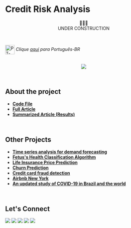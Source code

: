 # Credit Risk Analysis
<p align="center">
  🚧🚧🚧
  <br/>
  UNDER CONSTRUCTION
  
</p>
<br/>

<img align="center" alt="PT-BR" height="30" width="30" src="https://em-content.zobj.net/thumbs/120/whatsapp/326/flag-brazil_1f1e7-1f1f7.png"> _Clique [aqui]() para Português-BR_   
<br/>

<p align="center">
  <img src="https://blogger.googleusercontent.com/img/b/R29vZ2xl/AVvXsEjzk852qHgp0JPNchiuSPEZuvr-N015DPibKqzOojbU19nyThlZYmWM7NwKs9i-610X3rJjKrO-v4cstftRwVHv6YhUz1y9VMezB3q_KAChYYysoE7fDwalaW9PgH0gnn8IobN2fGJS5eXjn9fWvzfbTYG9igaKq4Lb70ewKCTr1g5eMGeISXxuVxb8070/s16000/capa_credit_risk_analysis.png">
</p>
<br/>

## About the project



* **[Code File]()**
* **[Full Article]()**
* **[Summarized Article (Results)]()**

<br/>

## Other Projects

* **[Time series analysis for demand forecasting](https://github.com/raffaloffredo/demand_forecasting_with_time_series)**
* **[Fetus's Health Classification Algorithm](https://github.com/raffaloffredo/fetus_health_classification)**
* **[Life Insurance Price Prediction](https://github.com/raffaloffredo/life_insurance_price_prediction)**
* **[Churn Prediction](https://github.com/raffaloffredo/churn_prediction)**
* **[Credit card fraud detection](https://github.com/raffaloffredo/fraud_detection)**
* **[Airbnb New York](https://github.com/raffaloffredo/airbnb_new_york)**
* **[An updated study of COVID-19 in Brazil and the world](https://github.com/raffaloffredo/covid_2023)**
<br/>

 ## Let's Connect
<div>
  <a href="https://www.linkedin.com/in/raffaela-loffredo/" target="_blank"><img src="https://img.shields.io/badge/-LinkedIn-%230077B5?style=for-the-badge&logo=linkedin&logoColor=white" target="_blank"></a>
    <a href="https://sites.google.com/view/loffredo/" target="_blank"><img src="https://img.shields.io/badge/website-000000?style=for-the-badge&logo=About.me&logoColor=white"></a>
  <a href = "mailto:raffaloffredo@protonmail.com"><img src="https://img.shields.io/badge/ProtonMail-8B89CC?style=for-the-badge&logo=protonmail&logoColor=white" target="_blank"></a>
  <a href="https://instagram.com/loffredo.ds" target="_blank"><img src="https://img.shields.io/badge/-Instagram-%23E4405F?style=for-the-badge&logo=instagram&logoColor=white" target="_blank"></a>
  <a href="https://medium.com/@loffredo.ds" target="_blank"><img src="https://img.shields.io/badge/Medium-12100E?style=for-the-badge&logo=medium&logoColor=white"></a>
</div>

